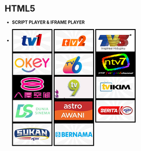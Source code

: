 # HTML5
*  **SCRIPT PLAYER & IFRAME PLAYER**

* <a href="https://mifntechnology.github.io/HTML5/content/Tv1_live_stream/index.html"><img src="https://github.com/MIFNtechnology/siaranMy/raw/main/logo/Tv1.png" alt="Tv1" align="center" style="border:3px solid black" width="125" height="70" /></a> <a href="https://mifntechnology.github.io/HTML5/content/Tv2_live_stream/index.html"><img src="https://github.com/MIFNtechnology/siaranMy/raw/main/logo/Tv2.png" alt="Tv2" align="center" style="border:3px solid black" width="125" height="70" /></a> <a href="https://mifntechnology.github.io/HTML5/content/Tv3_live_stream/index.html"><img src="https://github.com/MIFNtechnology/siaranMy/raw/main/logo/Tv3.png" alt="Tv3" align="center" style="border:3px solid black" width="125" height="70" /></a> <a href="https://mifntechnology.github.io/HTML5/content/OkeyTv_live_stream/index.html"><img src="https://github.com/MIFNtechnology/siaranMy/raw/main/logo/OkeyTv.png" alt="OkeyTv" align="center" style="border:3px solid black" width="125" height="70" /></a> <a href="https://mifntechnology.github.io/HTML5/content/Tv6_live_stream/index.html"><img src="https://github.com/MIFNtechnology/siaranMy/raw/main/logo/Tv6.png" alt="Tv6" align="center" style="border:3px solid black" width="125" height="70" /></a> <a href="https://mifntechnology.github.io/HTML5/content/Ntv7_live_stream/index.html"><img src="https://github.com/MIFNtechnology/siaranMy/raw/main/logo/DidikTv.png" alt="DidikTv" align="center" style="border:3px solid black" width="125" height="70" /></a> <a href="https://mifntechnology.github.io/HTML5/content/8tv_live_stream/index.html"><img src="https://github.com/MIFNtechnology/siaranMy/raw/main/logo/8tv.png" alt="8tv" align="center" style="border:3px solid black" width="125" height="70" /></a> <a href="https://mifntechnology.github.io/HTML5/content/Tv9_live_stream/index.html"><img src="https://github.com/MIFNtechnology/siaranMy/raw/main/logo/Tv9.png" alt="Tv9" align="center" style="border:3px solid black" width="125" height="70" /></a> <a href="https://mifntechnology.github.io/HTML5/content/TvIkim_live_stream/index.html"><img src="https://github.com/MIFNtechnology/siaranMy/raw/main/logo/TvIkim.png" alt="TvIkim" align="center" style="border:3px solid black" width="125" height="70" /></a> <a href="https://mifntechnology.github.io/HTML5/content/DuniaSinema_live_stream/index.html"><img src="https://github.com/MIFNtechnology/siaranMy/raw/main/logo/DuniaSinema.png" alt="DuniaSinema" align="center" style="border:3px solid black" width="125" height="70" /></a> <a href="https://mifntechnology.github.io/HTML5/content/Awani_live_stream/index.html"><img src="https://github.com/MIFNtechnology/siaranMy/raw/main/logo/AstroAwani.png" alt="AstroAwani" align="center" style="border:3px solid black" width="125" height="70" /></a> <a href="https://mifntechnology.github.io/HTML5/content/BeritaRtm_live_stream/index.html"><img src="https://github.com/MIFNtechnology/siaranMy/raw/main/logo/BeritaRtm.png" alt="BeritaRtm" align="center" style="border:3px solid black" width="125" height="70" /></a> <a href="https://mifntechnology.github.io/HTML5/content/SukanRtm_live_stream/index.html"><img src="https://github.com/MIFNtechnology/siaranMy/raw/main/logo/SukanRtm.png" alt="SukanRtm" align="center" style="border:3px solid black" width="125" height="70" /></a> <a href="https://mifntechnology.github.io/HTML5/content/BernamaTv_live_stream/index.html"><img src="https://github.com/MIFNtechnology/siaranMy/raw/main/logo/Bernama.png" alt="BernamaTv" align="center" style="border:3px solid black" width="125" height="70" /></a>
